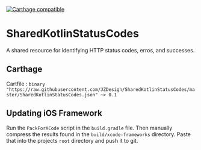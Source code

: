 [![Carthage compatible](https://img.shields.io/badge/Carthage-compatible-4BC51D.svg?style=flat)](https://github.com/Carthage/Carthage)

# SharedKotlinStatusCodes
A shared resource for identifying HTTP status codes, erros, and successes.


## Carthage 

Cartfile : `binary "https://raw.githubusercontent.com/JZDesign/SharedKotlinStatusCodes/master/SharedKotlinStatusCodes.json" ~> 0.1`

## Updating iOS Framework

Run the `PackForXCode` script in the `build.gradle` file. Then manually compress the results found in the `build/xcode-frameworks` directory. Paste that into the projects `root` directory and push it to git.
